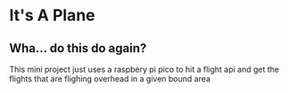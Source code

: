 # It's A Plane

## Wha... do this do again?

This mini project just uses a raspbery pi pico to hit a flight api and get the flights that are flighing overhead in a given bound area

